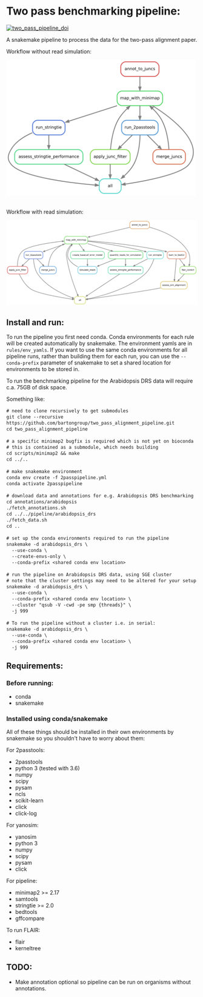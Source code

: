# Two pass benchmarking pipeline:

[![two_pass_pipeline_doi](https://zenodo.org/badge/DOI/10.5281/zenodo.3778868.svg)](https://zenodo.org/record/3778868)

A snakemake pipeline to process the data for the two-pass alignment paper.

Workflow without read simulation:

<img src="images/rulegraph.png" alt="rulegraph" width="500"/>
<br>
<br>

Workflow with read simulation:

<img src="images/rulegraph_sim.png" alt="rulegraph_sim" width="900"/>

## Install and run:

To run the pipeline you first need conda. Conda environments for each rule will be created automatically by snakemake. The environment yamls are in `rules/env_yamls`. If you want to use the same conda environments for all pipeline runs, rather than building them for each run, you can use the `--conda-prefix` parameter of snakemake to set a shared location for environments to be stored in.

To run the benchmarking pipeline for the Arabidopsis DRS data will require c.a. 75GB of disk space.

Something like:

```
# need to clone recursively to get submodules
git clone --recursive https://github.com/bartongroup/two_pass_alignment_pipeline.git
cd two_pass_alignment_pipeline

# a specific minimap2 bugfix is required which is not yet on bioconda
# this is contained as a submodule, which needs building
cd scripts/minimap2 && make
cd ../..

# make snakemake environment
conda env create -f 2passpipeline.yml
conda activate 2passpipeline

# download data and annotations for e.g. Arabidopsis DRS benchmarking
cd annotations/arabidopsis
./fetch_annotations.sh
cd ../../pipeline/arabidopsis_drs
./fetch_data.sh
cd ..

# set up the conda environments required to run the pipeline
snakemake -d arabidopsis_drs \
  --use-conda \
  --create-envs-only \
  --conda-prefix <shared conda env location>

# run the pipeline on Arabidopsis DRS data, using SGE cluster
# note that the cluster settings may need to be altered for your setup
snakemake -d arabidopsis_drs \
  --use-conda \
  --conda-prefix <shared conda env location> \
  --cluster "qsub -V -cwd -pe smp {threads}" \
  -j 999

# To run the pipeline without a cluster i.e. in serial:
snakemake -d arabidopsis_drs \
  --use-conda \
  --conda-prefix <shared conda env location> \
  -j 999
```

## Requirements:

### Before running:

* conda
* snakemake

### Installed using conda/snakemake

All of these things should be installed in their own environments by snakemake so you shouldn't have to worry about them:

For 2passtools:
* 2passtools
* python 3 (tested with 3.6)
* numpy
* scipy
* pysam
* ncls
* scikit-learn
* click
* click-log

For yanosim:
* yanosim
* python 3
* numpy
* scipy
* pysam
* click

For pipeline:
* minimap2 >= 2.17
* samtools
* stringtie >= 2.0
* bedtools
* gffcompare

To run FLAIR:
* flair
* kerneltree

## TODO:
  * Make annotation optional so pipeline can be run on organisms without annotations.
